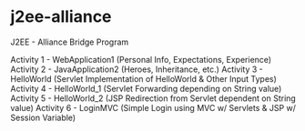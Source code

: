 # j2ee-alliance
J2EE - Alliance Bridge Program

Activity 1 - WebApplication1 (Personal Info, Expectations, Experience)
Activity 2 - JavaApplication2 (Heroes, Inheritance, etc.)
Activity 3 - HelloWorld (Servlet Implementation of HelloWorld & Other Input Types)
Activity 4 - HelloWorld_1 (Servlet Forwarding depending on String value)
Activity 5 - HelloWorld_2 (JSP Redirection from Servlet dependent on String value)
Activity 6 - LoginMVC (Simple Login using MVC w/ Servlets & JSP w/ Session Variable)
